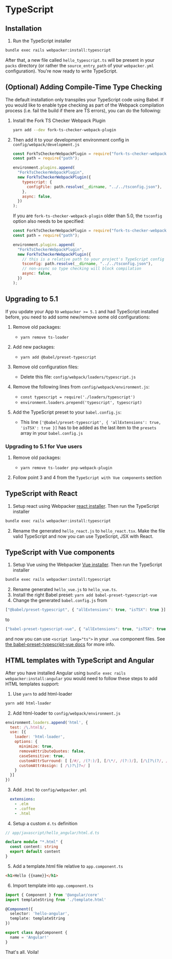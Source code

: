 # TypeScript

## Installation

1. Run the TypeScript installer

```bash
bundle exec rails webpacker:install:typescript
```

After that, a new file called `hello_typescript.ts` will be present in your `packs` directory (or rather the `source_entry_path` of your `webpacker.yml` configuration). You're now ready to write TypeScript. 

## (Optional) Adding Compile-Time Type Checking

The default installation only transpiles your TypeScript code using Babel. If you would like to enable type checking as part of the Webpack compilation process (i.e. fail the build if there are TS errors), you can do the following:

1. Install the Fork TS Checker Webpack Plugin

    ```sh
    yarn add --dev fork-ts-checker-webpack-plugin
    ```

2. Then add it to your development environment config in `config/webpack/development.js`

    ```js
    const ForkTsCheckerWebpackPlugin = require("fork-ts-checker-webpack-plugin");
    const path = require("path");

    environment.plugins.append(
      "ForkTsCheckerWebpackPlugin",
      new ForkTsCheckerWebpackPlugin({
        typescript: {
          configFile: path.resolve(__dirname, "../../tsconfig.json"),
        },
        async: false,
      })
    );
    ```

    If you are `fork-ts-checker-webpack-plugin` older than 5.0, the `tsconfig` option also needs to be specified:

    ```js
    const ForkTsCheckerWebpackPlugin = require("fork-ts-checker-webpack-plugin");
    const path = require("path");

    environment.plugins.append(
      "ForkTsCheckerWebpackPlugin",
      new ForkTsCheckerWebpackPlugin({
        // this is a relative path to your project's TypeScript config
        tsconfig: path.resolve(__dirname, "../../tsconfig.json"),
        // non-async so type checking will block compilation
        async: false,
      })
    );
    ```

## Upgrading to 5.1

If you update your App to `webpacker >= 5.1` and had TypeScript installed before, you need to add some new/remove some old configurations:

1. Remove old packages:
    - `yarn remove ts-loader`

2. Add new packages:
    - `yarn add @babel/preset-typescript`

3. Remove old configuration files: 
    - Delete this file: `config/webpack/loaders/typescript.js`

4. Remove the following lines from `config/webpack/environment.js`:
    - `const typescript = require('./loaders/typescript')`
    - `environment.loaders.prepend('typescript', typescript)`

5. Add the TypeScript preset to your `babel.config.js`:
    - This line `['@babel/preset-typescript', { 'allExtensions': true, 'isTSX': true }]` has to be added as the last item to the `presets` array in your `babel.config.js`

### Upgrading to 5.1 for Vue users

1. Remove old packages:
    - `yarn remove ts-loader pnp-webpack-plugin`

2. Follow point 3 and 4 from the `TypeScript with Vue components` section

## TypeScript with React

1. Setup react using Webpacker [react installer](../README.md#react). Then run the TypeScript installer

```bash
bundle exec rails webpacker:install:typescript
```

2. Rename the generated `hello_react.js` to `hello_react.tsx`. Make the file valid TypeScript and
now you can use TypeScript, JSX with React.

## TypeScript with Vue components

1. Setup Vue using the Webpacker [Vue installer](../README.md#vue). Then run the TypeScript installer

```bash
bundle exec rails webpacker:install:typescript
```

2. Rename generated `hello_vue.js` to `hello_vue.ts`.
3. Install the right Babel preset: `yarn add babel-preset-typescript-vue`
4. Change the generated `babel.config.js` from

```js
["@babel/preset-typescript", { "allExtensions": true, "isTSX": true }]
```

to

```js
["babel-preset-typescript-vue", { "allExtensions": true, "isTSX": true }]
```

and now you can use `<script lang="ts">` in your `.vue` component files. See [the babel-preset-typescript-vue docs](https://www.npmjs.com/package/babel-preset-typescript-vue) for more info.

## HTML templates with TypeScript and Angular

After you have installed Angular using `bundle exec rails webpacker:install:angular`
you would need to follow these steps to add HTML templates support:

1. Use `yarn` to add html-loader

```bash
yarn add html-loader
```

2. Add html-loader to `config/webpack/environment.js`

```js
environment.loaders.append('html', {
  test: /\.html$/,
  use: [{
    loader: 'html-loader',
    options: {
      minimize: true,
      removeAttributeQuotes: false,
      caseSensitive: true,
      customAttrSurround: [ [/#/, /(?:)/], [/\*/, /(?:)/], [/\[?\(?/, /(?:)/] ],
      customAttrAssign: [ /\)?\]?=/ ]
    }
  }]
})
```

3. Add `.html` to `config/webpacker.yml`

```yml
  extensions:
    - .elm
    - .coffee
    - .html
```

4. Setup a custom `d.ts` definition

```ts
// app/javascript/hello_angular/html.d.ts

declare module "*.html" {
  const content: string
  export default content
}
```

5. Add a template.html file relative to `app.component.ts`

```html
<h1>Hello {{name}}</h1>
```

6. Import template into `app.component.ts`

```ts
import { Component } from '@angular/core'
import templateString from './template.html'

@Component({
  selector: 'hello-angular',
  template: templateString
})

export class AppComponent {
  name = 'Angular!'
}
```

That's all. Voila!
